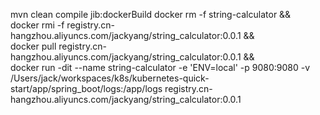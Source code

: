 mvn clean compile jib:dockerBuild
docker rm -f string-calculator && \
docker rmi -f registry.cn-hangzhou.aliyuncs.com/jackyang/string_calculator:0.0.1 && \
docker pull registry.cn-hangzhou.aliyuncs.com/jackyang/string_calculator:0.0.1 && \
docker run -dit --name string-calculator -e 'ENV=local' -p 9080:9080 -v /Users/jack/workspaces/k8s/kubernetes-quick-start/app/spring_boot/logs:/app/logs registry.cn-hangzhou.aliyuncs.com/jackyang/string_calculator:0.0.1
